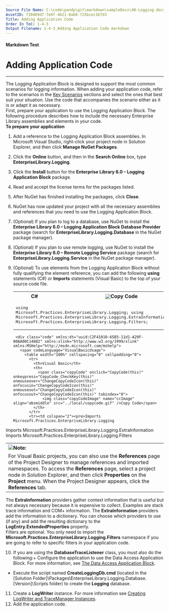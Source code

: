 ```yaml
---
Source File Name: C:\code\pandp\git\markdown\sampleDocx\40-Logging.docx
AssetID: 730d69d7-7e0f-4b21-8ab8-725bcec1bfd3
Title: Adding Application Code
Order In ToC: 1-4-3
Output Filename: 1-4-3_Adding Application Code.markdown
---
```


#### Markdown Test ####
# Adding Application Code #
----------

The Logging Application Block is designed to support the most common scenarios for logging information. When adding your application code, refer to the scenarios in the <a href="test-markdown_33d9998d-fa92-40b4-be49-7e28a72bd22c.html" xmlns:dt="uuid:C2F41010-65B3-11d1-A29F-00AA00C14882" xmlns:xlink="http://www.w3.org/1999/xlink" xmlns:MSHelp="http://msdn.microsoft.com/mshelp">Key Scenarios</a> sections and select the ones that best suit your situation. Use the code that accompanies the scenario either as it is or adapt it as necessary.   
First, prepare your application to use the Logging Application Block. The following procedure describes how to include the necessary Enterprise Library assemblies and elements in your code.  
**To prepare your application**

1. Add a reference to the Logging Application Block assemblies. In Microsoft Visual Studio, right-click your project node in Solution Explorer, and then click **Manage NuGet Packages**. 
2. Click the **Online** button, and then in the **Search Online** box, type **EnterpriseLibrary.Logging**. 
3. Click the **Install** button for the **Enterprise Library 6.0 – Logging Application Block** package.
4. Read and accept the license terms for the packages listed.
5. After NuGet has finished installing the packages, click **Close**.
6. NuGet has now updated your project with all the necessary assemblies and references that you need to use the Logging Application Block.  
7. (Optional) If you plan to log to a database, use NuGet to install the **Enterprise Library 6.0 – Logging Application Block Database Provider** package (search for **EnterpriseLibrary.Logging.Database** in the NuGet package manager).
8. (Optional) If you plan to use remote logging, use NuGet to install the **Enterprise Library 6.0 – Remote Logging Service** package (search for **EnterpriseLibrary.Logging.Service** in the NuGet package manager).
9. (Optional) To use elements from the Logging Application Block without fully qualifying the element reference, you can add the following **using** statements (C#) or **Imports** statements (Visual Basic) to the top of your source code file.
        <div class="code" xmlns:dt="uuid:C2F41010-65B3-11d1-A29F-00AA00C14882" xmlns:xlink="http://www.w3.org/1999/xlink" xmlns:MSHelp="http://msdn.microsoft.com/mshelp">
          <span codeLanguage="CSharp">
            <table width="100%" cellspacing="0" cellpadding="0">
              <tr>
                <th>C#</th>
                <th>
                  <span class="copyCode" onclick="CopyCode(this)" onkeypress="CopyCode_CheckKey(this)" onmouseover="ChangeCopyCodeIcon(this)" onfocusin="ChangeCopyCodeIcon(this)" onmouseout="ChangeCopyCodeIcon(this)" onfocusout="ChangeCopyCodeIcon(this)" tabindex="0">
                    <img class="copyCodeImage" name="ccImage" align="absmiddle" src="../local/copycode.gif" />Copy Code</span>
                </th>
              </tr>
              <tr><td colspan="2"><pre>using Microsoft.Practices.EnterpriseLibrary.Logging;
using Microsoft.Practices.EnterpriseLibrary.Logging.ExtraInformation;
using Microsoft.Practices.EnterpriseLibrary.Logging.Filters;</pre></td></tr>
            </table>
          </span>
        </div>
      
        <div class="code" xmlns:dt="uuid:C2F41010-65B3-11d1-A29F-00AA00C14882" xmlns:xlink="http://www.w3.org/1999/xlink" xmlns:MSHelp="http://msdn.microsoft.com/mshelp">
          <span codeLanguage="VisualBasicUsage">
            <table width="100%" cellspacing="0" cellpadding="0">
              <tr>
                <th>Visual Basic</th>
                <th>
                  <span class="copyCode" onclick="CopyCode(this)" onkeypress="CopyCode_CheckKey(this)" onmouseover="ChangeCopyCodeIcon(this)" onfocusin="ChangeCopyCodeIcon(this)" onmouseout="ChangeCopyCodeIcon(this)" onfocusout="ChangeCopyCodeIcon(this)" tabindex="0">
                    <img class="copyCodeImage" name="ccImage" align="absmiddle" src="../local/copycode.gif" />Copy Code</span>
                </th>
              </tr>
              <tr><td colspan="2"><pre>Imports Microsoft.Practices.EnterpriseLibrary.Logging
Imports Microsoft.Practices.EnterpriseLibrary.Logging.ExtraInformation
Imports Microsoft.Practices.EnterpriseLibrary.Logging.Filters</pre></td></tr>
            </table>
          </span>
        </div>
      <div class="alert" xmlns:dt="uuid:C2F41010-65B3-11d1-A29F-00AA00C14882" xmlns:xlink="http://www.w3.org/1999/xlink" xmlns:MSHelp="http://msdn.microsoft.com/mshelp"><table width="100%" cellspacing="0" cellpadding="0"><tr><th align="left"><img class="note" src="../local/note.gif" />Note:</th></tr><tr><td>For Visual Basic projects, you can also use the **References** page of the Project Designer to manage references and imported namespaces. To access the **References** page, select a project node in Solution Explorer, and then click **Properties** on the **Project** menu. When the Project Designer appears, click the **References** tab.</td></tr></table><p /></div>The **ExtraInformation** providers gather context information that is useful but not always necessary because it is expensive to collect. Examples are stack trace information and COM+ information. The **ExtraInformation** providers add the information to a dictionary. You can choose which providers to use (if any) and add the resulting dictionary to the **LogEntry.ExtendedProperties** property.  
Filters are optional. You only need to import the **Microsoft.Practices.EnterpriseLibrary.Logging.Filters** namespace if you are going to refer to specific filters in your application code.  

10. If you are using the **DatabaseTraceListener** class, you must also do the following:+ Configure the application to use the Data Access Application Block. For more information, see <a href="test-markdown_68577648-b6f9-478f-ad6a-953836e97c53.html" xmlns:dt="uuid:C2F41010-65B3-11d1-A29F-00AA00C14882" xmlns:xlink="http://www.w3.org/1999/xlink" xmlns:MSHelp="http://msdn.microsoft.com/mshelp">The Data Access Application Block</a>.
+ Execute the script named **CreateLoggingDb.cmd** (located in the [Solution Folder]\Packages\EnterpriseLibrary.Logging.Database.[Version]\Scripts folder) to create the **Logging** database. 

11. Create a **LogWriter** instance. For more information see <a href="test-markdown_875469ce-1185-4690-9d1c-36d452bf6a4a.html" xmlns:dt="uuid:C2F41010-65B3-11d1-A29F-00AA00C14882" xmlns:xlink="http://www.w3.org/1999/xlink" xmlns:MSHelp="http://msdn.microsoft.com/mshelp">Creating LogWriter and TraceManager Instances</a>.
12. Add the application code. 
